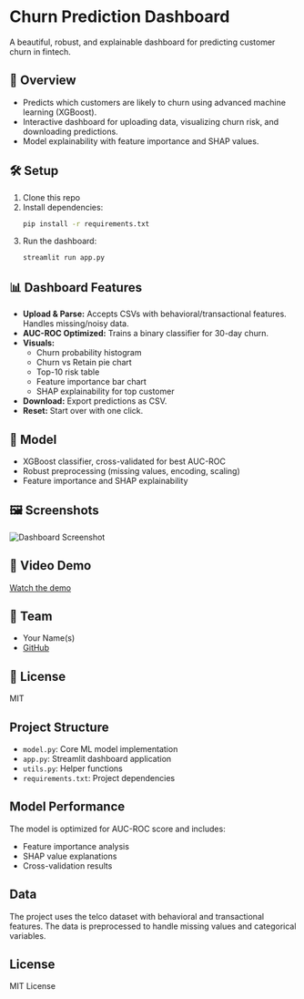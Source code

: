 # Churn Prediction Dashboard

A beautiful, robust, and explainable dashboard for predicting customer churn in fintech.

## 🚀 Overview
- Predicts which customers are likely to churn using advanced machine learning (XGBoost).
- Interactive dashboard for uploading data, visualizing churn risk, and downloading predictions.
- Model explainability with feature importance and SHAP values.

## 🛠️ Setup
1. Clone this repo
2. Install dependencies:
   ```bash
   pip install -r requirements.txt
   ```
3. Run the dashboard:
   ```bash
   streamlit run app.py
   ```

## 📊 Dashboard Features
- **Upload & Parse:** Accepts CSVs with behavioral/transactional features. Handles missing/noisy data.
- **AUC-ROC Optimized:** Trains a binary classifier for 30-day churn.
- **Visuals:**
  - Churn probability histogram
  - Churn vs Retain pie chart
  - Top-10 risk table
  - Feature importance bar chart
  - SHAP explainability for top customer
- **Download:** Export predictions as CSV.
- **Reset:** Start over with one click.

## 🧠 Model
- XGBoost classifier, cross-validated for best AUC-ROC
- Robust preprocessing (missing values, encoding, scaling)
- Feature importance and SHAP explainability

## 🖼️ Screenshots
![Dashboard Screenshot](screenshot.png)

## 🎥 Video Demo
[Watch the demo](https://your-demo-link.com)

## 👥 Team
- Your Name(s)
- [GitHub](https://github.com/your-repo)

## 📄 License
MIT

## Project Structure

- `model.py`: Core ML model implementation
- `app.py`: Streamlit dashboard application
- `utils.py`: Helper functions
- `requirements.txt`: Project dependencies

## Model Performance

The model is optimized for AUC-ROC score and includes:
- Feature importance analysis
- SHAP value explanations
- Cross-validation results

## Data

The project uses the telco dataset with behavioral and transactional features. The data is preprocessed to handle missing values and categorical variables.

## License

MIT License
